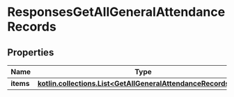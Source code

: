 
# ResponsesGetAllGeneralAttendanceRecords

## Properties
| Name | Type | Description | Notes |
| ------------ | ------------- | ------------- | ------------- |
| **items** | [**kotlin.collections.List&lt;GetAllGeneralAttendanceRecordsItem&gt;**](GetAllGeneralAttendanceRecordsItem.md) |  |  |



